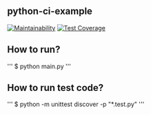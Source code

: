 ## python-ci-example

[![Maintainability](https://api.codeclimate.com/v1/badges/b61fd44741f9232e6754/maintainability)](https://codeclimate.com/github/shinjangwoon/python-ci-example/maintainability) [![Test Coverage](https://api.codeclimate.com/v1/badges/b61fd44741f9232e6754/test_coverage)](https://codeclimate.com/github/shinjangwoon/python-ci-example/test_coverage)


## How to run?

'''
$ python main.py
'''
## How to run test code?

'''
$ python -m unittest discover -p "*.test.py"
'''
